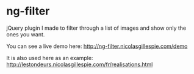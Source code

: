 # ng-filter

jQuery plugin I made to filter through a list of images and show only the ones you want.

You can see a live demo here: http://ng-filter.nicolasgillespie.com/demo


It is also used here as an example: http://lestondeurs.nicolasgillespie.com/fr/realisations.html
